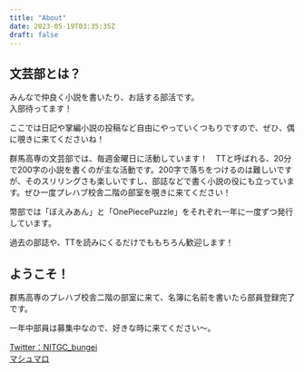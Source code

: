 ```yaml
---
title: "About"
date: 2023-05-19T03:35:35Z
draft: false
---
```


## 文芸部とは？
みんなで仲良く小説を書いたり、お話する部活です。  
入部待ってます！  
  
ここでは日記や掌編小説の投稿など自由にやっていくつもりですので、ぜひ、偶に覗きに来てくださいね！  


群馬高専の文芸部では、毎週金曜日に活動しています！　TTと呼ばれる、20分で200字の小説を書くのが主な活動です。200字で落ちをつけるのは難しいですが、そのスリリングさも楽しいですし、部誌などで書く小説の役にも立っています。ぜひ一度プレハブ校舎二階の部室を覗きに来てください！  
  
  
幣部では「ぼえみあん」と「OnePiecePuzzle」をそれぞれ一年に一度ずつ発行しています。  

過去の部誌や、TTを読みにくるだけでももちろん歓迎します！  


## ようこそ！
群馬高専のプレハブ校舎二階の部室に来て、名簿に名前を書いたら部員登録完了です。

一年中部員は募集中なので、好きな時に来てください～。  
  




[Twitter：NITGC_bungei](https://twitter.com/NITGC_bungei)  
[マシュマロ](https://marshmallow-qa.com/nitgc_bungei?utm_medium=twitter&utm_source=promotion)
